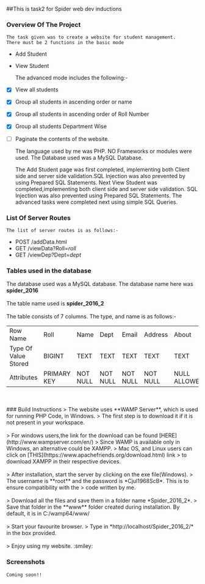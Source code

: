 ##This is task2 for Spider web dev inductions
### Overview Of The Project
    The task given was to create a website for student management.
    There must be 2 functions in the basic mode
* Add Student
* View Student

    The advanced mode includes the following:-
    
* [X] View all students
* [X] Group all students in ascending order or name
* [X] Group all students in ascending order of Roll Number
* [X] Group all students Department Wise
* [ ] Paginate the contents of the website.
    
    The language used by me was PHP. NO Frameworks or modules were used.
    The Database used was a MySQL Database.
    
    The Add Student page was first completed, implementing both Client side
    and server side validation.SQL Injection was also prevented by using 
    Prepared SQL Statements.
    Next View Student was completed,implementing both client side and server side
    validation. SQL Injection was also prevented using Prepared SQL Statements.
    The advanced tasks were completed next using simple SQL Queries.
    
### List Of Server Routes
    The list of server routes is as follows:-
- POST /addData.html
- GET /viewData?Roll=*roll*
- GET /viewDep?Dept=*dept*

### Tables used in the database
The database used was a MySQL database. The database name here was **spider_2016**
<br/>
<br/>
The table name used is **spider_2016_2**
<br/>
<br/>
The table consists of 7 columns. The type, and name is as follows:-
<table>
<tr>
<td>Row Name</td>
<td>Roll</td>
<td>Name</td>
<td>Dept</td>
<td>Email</td>
<td>Address</td>
<td>About</td>
<td>Password</td>
</tr>
<tr>
<td>Type Of Value Stored</td>
<td>BIGINT</td>
<td>TEXT</td>
<td>TEXT</td>
<td>TEXT</td>
<td>TEXT</td>
<td>TEXT</td>
<td>TEXT</td>
</tr>
<tr>
<td>Attributes</td>
<td>PRIMARY KEY</td>
<td>NOT NULL</td>
<td>NOT NULL</td>
<td>NOT NULL</td>
<td>NOT NULL</td>
<td>NULL ALLOWED</td>
<td>NOT NULL</td>
</tr>
</table>
<br/>
<br/>
### Build Instructions
> The website uses **WAMP Server**, which is used for running PHP Code, in Windows.
> The first step is to download it if it is not present in your workspace.
<br/>
<br/>
> For windows users,the link for the download can be found [HERE](http://www.wampserver.com/en/)
> Since WAMP is available only in Windows, an alternative could be XAMPP.
> Mac OS, and Linux users can click on [THIS](https://www.apachefriends.org/download.html) link 
> to download XAMPP in their respective devices.
<br/>
<br/>
> After installation, start the server by clicking on the exe file(Windows).
> The username is **root** and the password is *Cjul1968ScB*. This is to ensure compatibility with the
> code written by me.
<br/>
<br/>
> Download all the files and save them in a folder name *Spider_2016_2*.
> Save that folder in the **www** folder created during installation. By default, it is in C:/wamp64/www/
<br/>
<br/>
> Start your favourite browser.
> Type in *http://localhost/Spider_2016_2/* in the box provided.
<br/>
<br/>
> Enjoy using my website. :smiley:

### Screenshots
    Coming soon!!
